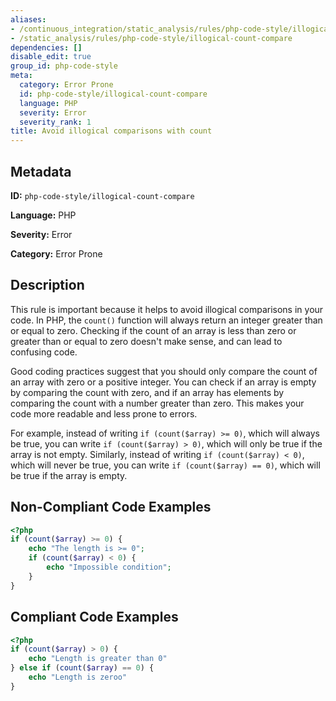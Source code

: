 ```yaml
---
aliases:
- /continuous_integration/static_analysis/rules/php-code-style/illogical-count-compare
- /static_analysis/rules/php-code-style/illogical-count-compare
dependencies: []
disable_edit: true
group_id: php-code-style
meta:
  category: Error Prone
  id: php-code-style/illogical-count-compare
  language: PHP
  severity: Error
  severity_rank: 1
title: Avoid illogical comparisons with count
---
```

<!--  SOURCED FROM https://github.com/DataDog/datadog-static-analyzer-rule-docs -->


## Metadata
**ID:** `php-code-style/illogical-count-compare`

**Language:** PHP

**Severity:** Error

**Category:** Error Prone

## Description
This rule is important because it helps to avoid illogical comparisons in your code. In PHP, the `count()` function will always return an integer greater than or equal to zero. Checking if the count of an array is less than zero or greater than or equal to zero doesn't make sense, and can lead to confusing code.

Good coding practices suggest that you should only compare the count of an array with zero or a positive integer. You can check if an array is empty by comparing the count with zero, and if an array has elements by comparing the count with a number greater than zero. This makes your code more readable and less prone to errors.

For example, instead of writing `if (count($array) >= 0)`, which will always be true, you can write `if (count($array) > 0)`, which will only be true if the array is not empty. Similarly, instead of writing `if (count($array) < 0)`, which will never be true, you can write `if (count($array) == 0)`, which will be true if the array is empty.

## Non-Compliant Code Examples
```php
<?php
if (count($array) >= 0) {
    echo "The length is >= 0";
    if (count($array) < 0) {
        echo "Impossible condition";
    }
}
```

## Compliant Code Examples
```php
<?php
if (count($array) > 0) {
    echo "Length is greater than 0"
} else if (count($array) == 0) {
    echo "Length is zeroo"
}
```
